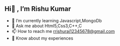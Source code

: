 Hi👋 , I’m Rishu Kumar
- 
- 🌱 I’m currently learning Javascript,MongoDb
- 💬 Ask me about Html5,Css3,C++,C
- 📫 How to reach me rrishuraj12345678@gmail.com
- 📄 Know about my experiences
